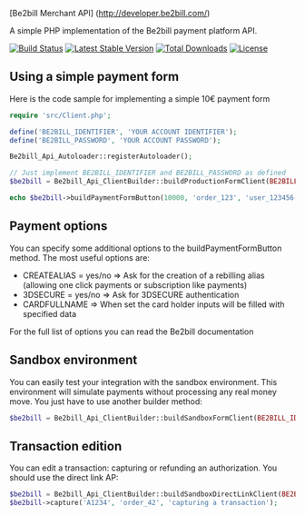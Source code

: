 [Be2bill Merchant API] (http://developer.be2bill.com/)

A simple PHP implementation of the Be2bill payment platform API.

[![Build Status](https://travis-ci.org/be2bill/php-merchant-api.svg?branch=master)](https://travis-ci.org/be2bill/php-merchant-api)
[![Latest Stable Version](https://poser.pugx.org/be2bill/php-merchant-api/v/stable)](https://packagist.org/packages/be2bill/php-merchant-api) 
[![Total Downloads](https://poser.pugx.org/be2bill/php-merchant-api/downloads)](https://packagist.org/packages/be2bill/php-merchant-api) 
[![License](https://poser.pugx.org/be2bill/php-merchant-api/license)](https://packagist.org/packages/be2bill/php-merchant-api)

## Using a simple payment form

Here is the code sample for implementing a simple 10€ payment form

```php
require 'src/Client.php';

define('BE2BILL_IDENTIFIER', 'YOUR ACCOUNT IDENTIFIER');
define('BE2BILL_PASSWORD', 'YOUR ACCOUNT PASSWORD');

Be2bill_Api_Autoloader::registerAutoloader();

// Just implement BE2BILL_IDENTIFIER and BE2BILL_PASSWORD as defined
$be2bill = Be2bill_Api_ClientBuilder::buildProductionFormClient(BE2BILL_IDENTIFIER, BE2BILL_PASSWORD);

echo $be2bill->buildPaymentFormButton(10000, 'order_123', 'user_123456', 'Payment sample');
```

## Payment options
You can specify some additional options to the buildPaymentFormButton method.
The most useful options are:
- CREATEALIAS = yes/no => Ask for the creation of a rebilling alias (allowing one click payments or subscription like payments)
- 3DSECURE = yes/no => Ask for 3DSECURE authentication
- CARDFULLNAME => When set the card holder inputs will be filled with specified data

For the full list of options you can read the Be2bill documentation

## Sandbox environment
You can easily test your integration with the sandbox environment. This environment will simulate payments without processing any real money move.
You just have to use another builder method:

```php
$be2bill = Be2bill_Api_ClientBuilder::buildSandboxFormClient(BE2BILL_IDENTIFIER, BE2BILL_PASSWORD);
```

## Transaction edition
You can edit a transaction: capturing or refunding an authorization.
You should use the direct link AP:

```php
$be2bill = Be2bill_Api_ClientBuilder::buildSandboxDirectLinkClient(BE2BILL_IDENTIFIER, BE2BILL_PASSWORD);
$be2bill->capture('A1234', 'order_42', 'capturing a transaction');
```

